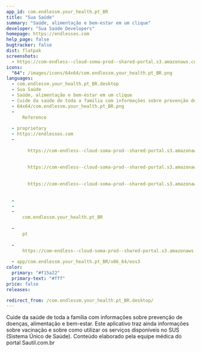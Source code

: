 ```yaml
---
app_id: com.endlessm.your_health.pt_BR
title: "Sua Saúde"
summary: "Saúde, alimentação e bem-estar em um clique"
developer: "Sua Saúde Developers"
homepage: https://endlessos.com
help_page: false
bugtracker: false
dist: flatpak
screenshots:
  - https://com-endless--cloud-soma-prod--shared-portal.s3.amazonaws.com/apps.349.screenshots.96308b4e-1052-4660-aeb7-1f12b18b4261_202001132307812424.png
icons:
  "64": /images/icons/64x64/com.endlessm.your_health.pt_BR.png
languages:
  - com.endlessm.your_health.pt_BR.desktop
  - Sua Saúde
  - Saúde, alimentação e bem-estar em um clique
  - Cuide da saúde de toda a família com informações sobre prevenção de doenças, alimentação e bem-estar. Este aplicativo traz ainda informações sobre vacinação e sobre como utilizar os serviços disponíveis no SUS (Sistema Único de Saúde). Conteúdo elaborado pela equipe médica do portal Sautil.com.br
  - 64x64/com.endlessm.your_health.pt_BR.png
  - 
      Reference
    
  - proprietary
  - https://endlessos.com
  - 
      
        https://com-endless--cloud-soma-prod--shared-portal.s3.amazonaws.com/apps.349.screenshots.96308b4e-1052-4660-aeb7-1f12b18b4261_202001132307812424.png
      
      
        https://com-endless--cloud-soma-prod--shared-portal.s3.amazonaws.com/apps.349.screenshots.f7dd62a0-a6b0-49b2-a5a2-1e587fb3b51a_202001132307812424.png
      
      
        https://com-endless--cloud-soma-prod--shared-portal.s3.amazonaws.com/apps.349.screenshots.4fb44a59-610d-4c31-9e4f-59912a269bf7_202001132307812424.png
      
    
  - 
  - 
  - 
      com.endlessm.your_health.pt_BR
    
  - 
      pt
    
  - 
      https://com-endless--cloud-soma-prod--shared-portal.s3.amazonaws.com/app.1988.appCenterThumbnail.9ddf8128-d690-4cca-bcda-250770e5ca9e_20200113230709033.jpg
    
  - app/com.endlessm.your_health.pt_BR/x86_64/eos3
color:
  primary: "#f15a22"
  primary-text: "#fff"
price: false
releases:

redirect_from: /com.endlessm.your_health.pt_BR.desktop/
---
```


<p>Cuide da saúde de toda a família com informações sobre prevenção de doenças, alimentação e bem-estar. Este aplicativo traz ainda informações sobre vacinação e sobre como utilizar os serviços disponíveis no SUS (Sistema Único de Saúde). Conteúdo elaborado pela equipe médica do portal Sautil.com.br</p>